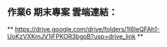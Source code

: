 ## 作業6 期末專案 雲端連結：
** https://drive.google.com/drive/folders/1l6IeQFAh1-UoKzVXKmJV1jFPKOR3bgoB?usp=drive_link **
